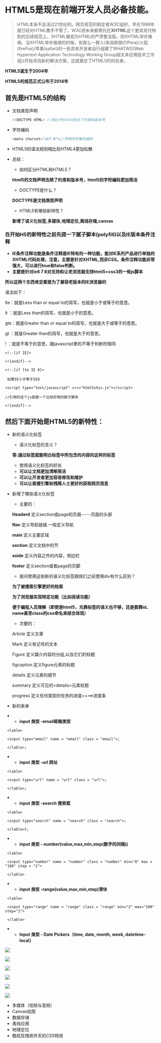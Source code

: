 # HTML5是现在前端开发人员必备技能。

> HTML本来不会活过21世纪的。网页规范的制定者W3C组织，早在1998年就已经对HTML撒手不管了。W3C把未来都寄托在**XHTML**这个更具现代特色的后续规范上，XHTML被视为HTML的严肃整洁版，但XHTML举步维艰。当XHTML举步维艰的时候，有那么一群人\(来自欧朋\(OPera\)/火狐\(fireFox\)/苹果\(safari\)的一些具有开发者自行组建了WHATWG\(Web Hypertext Application Technology Working Group超文本应用技术工作组\)\)开始寻找新的解决方案，这就奠定了HTML5的的前身。

**HTML5诞生于2004年**

**HTML5的规范正式公布于2014年**

## 首先是HTML5的结构

* 文档类型声明

  ```js
  <!DOCTYPE HTML> //相比于html4除去了约束和版本号
  ```

* 字符编码

  ```js
  <meta charset="utf-8">//声明字符集的编码
  ```

* HTML5的语法规则相比较HTML4更加松散

* 总结：

  * 如何区分HTML和HTML5？

  **html5的文档声明去除了约束和版本号，html5的字符编码更加简洁**

  * DOCTYPE是什么？

  **DOCTYPE是文档类型声明**

  * HTML5有哪些新特性？

  **新增了语义化标签,多媒体,地理定位,离线存储,canvas**

### 在开始H5的新特性之前先提一下腻子脚本\(polyfill\)以及IE版本条件注释

* **IE条件注释功能是条件注释是IE特有的一种功能，能对IE系列产品进行单独的XHTML代码处理，注意，主要是针对XHTML,而非CSS。条件注释功能非常强大，可以进行true和false判断。**
* **主要是针对ie6 7 8对支持和让老浏览器支持html5+css3的一些js脚本**

**所以这两个东西肯定都是为了兼容老版本的IE浏览器的**

语法如下：

lte：就是Less than or equal to的简写，也就是小于或等于的意思。

lt ：就是Less than的简写，也就是小于的意思。

gte：就是Greater than or equal to的简写，也就是大于或等于的意思。

gt ：就是Greater than的简写，也就是大于的意思。

! ：就是不等于的意思，跟javascript里的不等于判断符相同

```text
<!--[if IE]>

<![endif]-->

<!--[if lte IE 8]>

 如果IE小于等于IE8

<script type="text/javascript" src="html5shiv.js"></script>

//引用的这个js就是一个比较好用的腻子脚本

<![endif]-->
```

## 然后下面开始是HTML5的新特性：

* 新的语义化标签

  * 语义化标签的含义？

  **答:通过标签就能明白标签中所包含的内容的这样的标签**

  * 使用语义化标签的好处
  * **可以让文档更加清晰简洁**
  * **可以让开发者更加容易修改和维护**
  * **可以让索搜引擎和残障人士更好的获取网页信息**

* 新增了哪些语义化标签

  * 主要的：

  **Headerd** 定义section或page的页眉-----页面的头部

  **Nav** 定义导航链接.一般定义导航

  **main** 定义主要区域

  **section** 定义文档中的节

  **aside** 定义内容之外的内容，侧边栏

  **footer** 定义section或者page的页脚

  * 提问使用这些新的语义化标签跟我们之前使用div有什么区别？

  **为了被搜索引擎更好的检索**

  **为了浏览器实现特定功能（比如阅读功能）**

  **便于编程人员理解（即使是html5，光靠标签的语义也不够，还是要靠id、name甚至class的css命名来综合体现）**

  * 次要的：

  Article 定义文章

  Mark 定义有记号的文本

  Figure 定义媒介内容的分组,以及它们的标题

  figcaption 定义figure元素的标题

  details 定义元素的细节

  summary 定义可见的&lt;details&gt;元素标题

  progress 定义任何类型的任务的进度====&gt;进度条

* 新的表单

* * **input 类型 -email邮箱类型**

```text
 <lable>

 <input type="email" name = "email" class = "email">;

 </lable>;
```

* * **input 类型 -url 网址**

```text
 <lable>

 <input type="url" name = "url" class = "url">;

 </lable>;
```

* * **input 类型 -search 搜索框**

```text
 <lable>

 <input type="search" name = "search" class = "search">;

 </lable>t;
```

* * **input 类型 - number\(value,max,min,step\(数字的间隔\)\)**

```text
 <lable>

 <input type="number" name = "number" class = "number" min="0" max = "100" step = "2">

 </lable>
```

* * **input 类型 -range\(value,max,min,step\)滑块**

```text
 <lable>

 <input type="range" name = "range" class = "range" min="2" max="100" step="2">

 </lable>
```

* * **Input 类型 - Date Pickers（time, date, month, week, datetime-local）**

![](https://github.com/luggege/book/tree/f7d098fe1f889ccf3b383f621c0b48c599f5fdd3/assets/00.png)

![](https://github.com/luggege/book/tree/f7d098fe1f889ccf3b383f621c0b48c599f5fdd3/assets/11.png)

![](https://github.com/luggege/book/tree/f7d098fe1f889ccf3b383f621c0b48c599f5fdd3/assets/22.png)

![](https://github.com/luggege/book/tree/f7d098fe1f889ccf3b383f621c0b48c599f5fdd3/assets/33.png)

![](https://github.com/luggege/book/tree/f7d098fe1f889ccf3b383f621c0b48c599f5fdd3/assets/44.png)

![](https://github.com/luggege/book/tree/f7d098fe1f889ccf3b383f621c0b48c599f5fdd3/assets/66.png)

* 多媒体（视频与音频）
* Canvas绘图
* 数据存储
* 离线应用
* 地理定位
* 酷炫狂拽屌炸天的CSS特效



